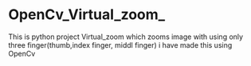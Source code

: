 # OpenCv_Virtual_zoom_
This is python project Virtual_zoom which zooms image with using only three finger(thumb,index finger, middl finger) i have made this using OpenCv

